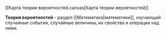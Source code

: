 [[Карта теории вероятностей.canvas|Карта теории вероятностей]]

**Теория вероятностей** - раздел [[Математика|математики]], изучающий случайные события, случайные величины, их свойства и операции над ними.